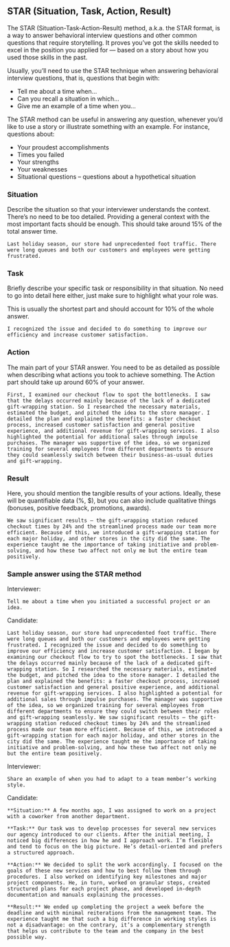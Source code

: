 ## STAR (Situation, Task, Action, Result)
The STAR (Situation-Task-Action-Result) method, a.k.a. the STAR format, is a way to answer behavioral interview questions and other common questions that require storytelling. It proves you’ve got the skills needed to excel in the position you applied for — based on a story about how you used those skills in the past.

Usually, you’ll need to use the STAR technique when answering behavioral interview questions, that is, questions that begin with:

- Tell me about a time when…
- Can you recall a situation in which…
- Give me an example of a time when you…

The STAR method can be useful in answering any question, whenever you’d like to use a story or illustrate something with an example. For instance, questions about:

- Your proudest accomplishments
- Times you failed
- Your strengths
- Your weaknesses
- Situational questions – questions about a hypothetical situation
### Situation
Describe the situation so that your interviewer understands the context. There’s no need to be too detailed. Providing a general context with the most important facts should be enough. This should take around 15% of the total answer time.

```text
Last holiday season, our store had unprecedented foot traffic. There were long queues and both our customers and employees were getting frustrated.
```
### Task
Briefly describe your specific task or responsibility in that situation. No need to go into detail here either, just make sure to highlight what your role was.

This is usually the shortest part and should account for 10% of the whole answer.

```text
I recognized the issue and decided to do something to improve our efficiency and increase customer satisfaction.
```
### Action
The main part of your STAR answer. You need to be as detailed as possible when describing what actions you took to achieve something. The Action part should take up around 60% of your answer.

```text
First, I examined our checkout flow to spot the bottlenecks. I saw that the delays occurred mainly because of the lack of a dedicated gift-wrapping station. So I researched the necessary materials, estimated the budget, and pitched the idea to the store manager. I detailed the plan and explained the benefits: a faster checkout process, increased customer satisfaction and general positive experience, and additional revenue for gift-wrapping services. I also highlighted the potential for additional sales through impulse purchases. The manager was supportive of the idea, so we organized training for several employees from different departments to ensure they could seamlessly switch between their business-as-usual duties and gift-wrapping.
```
### Result
Here, you should mention the tangible results of your actions. Ideally, these will be quantifiable data (%, $), but you can also include qualitative things (bonuses, positive feedback, promotions, awards).

```text
We saw significant results — the gift-wrapping station reduced checkout times by 24% and the streamlined process made our team more efficient. Because of this, we introduced a gift-wrapping station for each major holiday, and other stores in the city did the same. The experience taught me the importance of taking initiative and problem-solving, and how these two affect not only me but the entire team positively.
```

### Sample answer using the STAR method
Interviewer:

```text
Tell me about a time when you initiated a successful project or an idea.
```

Candidate:

```text
Last holiday season, our store had unprecedented foot traffic. There were long queues and both our customers and employees were getting frustrated. I recognized the issue and decided to do something to improve our efficiency and increase customer satisfaction. I began by examining our checkout flow to try to spot the bottlenecks. I saw that the delays occurred mainly because of the lack of a dedicated gift-wrapping station. So I researched the necessary materials, estimated the budget, and pitched the idea to the store manager. I detailed the plan and explained the benefits: a faster checkout process, increased customer satisfaction and general positive experience, and additional revenue for gift-wrapping services. I also highlighted a potential for additional sales through impulse purchases. The manager was supportive of the idea, so we organized training for several employees from different departments to ensure they could switch between their roles and gift-wrapping seamlessly. We saw significant results — the gift-wrapping station reduced checkout times by 24% and the streamlined process made our team more efficient. Because of this, we introduced a gift-wrapping station for each major holiday, and other stores in the city did the same. The experience taught me the importance of taking initiative and problem-solving, and how these two affect not only me but the entire team positively.
```

Interviewer:

```text
Share an example of when you had to adapt to a team member’s working style.
```

Candidate:

```text
**Situation:** A few months ago, I was assigned to work on a project with a coworker from another department.

**Task:** Our task was to develop processes for several new services our agency introduced to our clients. After the initial meeting, I noticed big differences in how he and I approach work. I’m flexible and tend to focus on the big picture. He’s detail-oriented and prefers a structured approach.

**Action:** We decided to split the work accordingly. I focused on the goals of these new services and how to best follow them through procedures. I also worked on identifying key milestones and major project components. He, in turn, worked on granular steps, created structured plans for each project phase, and developed in-depth documentation and manuals explaining the processes.

**Result:** We ended up completing the project a week before the deadline and with minimal reiterations from the management team. The experience taught me that such a big difference in working styles is not a disadvantage: on the contrary, it’s a complementary strength that helps us contribute to the team and the company in the best possible way.
```

